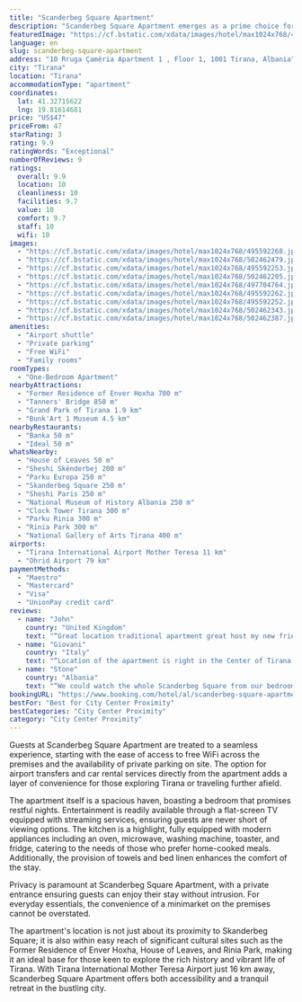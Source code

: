 ```yaml
---
title: "Scanderbeg Square Apartment"
description: "Scanderbeg Square Apartment emerges as a prime choice for travelers seeking the perfect blend of comfort and convenience in the heart of Tirana."
featuredImage: "https://cf.bstatic.com/xdata/images/hotel/max1024x768/495592268.jpg?k=a08be0bd5eb21a81ea917c7848e2e2e4c986d6ca3878fffc455f092d80c75606&o=&hp=1"
language: en
slug: scanderbeg-square-apartment
address: "10 Rruga Çamëria Apartment 1 , Floor 1, 1001 Tirana, Albania"
city: "Tirana"
location: "Tirana"
accommodationType: "apartment"
coordinates:
  lat: 41.32715622
  lng: 19.81614681
price: "US$47"
priceFrom: 47
starRating: 3
rating: 9.9
ratingWords: "Exceptional"
numberOfReviews: 9
ratings:
  overall: 9.9
  location: 10
  cleanliness: 10
  facilities: 9.7
  value: 10
  comfort: 9.7
  staff: 10
  wifi: 10
images:
  - "https://cf.bstatic.com/xdata/images/hotel/max1024x768/495592268.jpg?k=a08be0bd5eb21a81ea917c7848e2e2e4c986d6ca3878fffc455f092d80c75606&o=&hp=1"
  - "https://cf.bstatic.com/xdata/images/hotel/max1024x768/502462479.jpg?k=c2567913cfa46697c39dc553390d7008819a0e03a41b69728f3cbbc4973441d1&o=&hp=1"
  - "https://cf.bstatic.com/xdata/images/hotel/max1024x768/495592253.jpg?k=f89d45b50800c7649fc4a49388fa97121659aaf6aa5089afcc7bf3bf473cf941&o=&hp=1"
  - "https://cf.bstatic.com/xdata/images/hotel/max1024x768/502462205.jpg?k=d157f8d16c4ef0a8e7d6dbc8967ec54956c0ec69a280428cb4a14b754222d0ff&o=&hp=1"
  - "https://cf.bstatic.com/xdata/images/hotel/max1024x768/497704764.jpg?k=f53e6b20806a5ce9c9322ef481ff5f1beba5afb5fc6e68138460ab1575cae6f0&o=&hp=1"
  - "https://cf.bstatic.com/xdata/images/hotel/max1024x768/495592262.jpg?k=8a6ab646576e1b11d36cc1611e48da815eda7bcc4b3a959a9cc25c3871be3516&o=&hp=1"
  - "https://cf.bstatic.com/xdata/images/hotel/max1024x768/495592252.jpg?k=ef8a5248a403fe205b620680272413318af1f571aec5d7df8df552b1449e40ea&o=&hp=1"
  - "https://cf.bstatic.com/xdata/images/hotel/max1024x768/502462343.jpg?k=25544632bf5b837daead78df460c3c2ab773117f446314dc1032a789f29a2a87&o=&hp=1"
  - "https://cf.bstatic.com/xdata/images/hotel/max1024x768/502462387.jpg?k=ea5de2e634b9ab1af33945b878fa42e8734faa589ffb3cc4d4353842a29cd59e&o=&hp=1"
amenities:
  - "Airport shuttle"
  - "Private parking"
  - "Free WiFi"
  - "Family rooms"
roomTypes:
  - "One-Bedroom Apartment"
nearbyAttractions:
  - "Former Residence of Enver Hoxha 700 m"
  - "Tanners' Bridge 850 m"
  - "Grand Park of Tirana 1.9 km"
  - "Bunk'Art 1 Museum 4.5 km"
nearbyRestaurants:
  - "Banka 50 m"
  - "Ideal 50 m"
whatsNearby:
  - "House of Leaves 50 m"
  - "Sheshi Skënderbej 200 m"
  - "Parku Europa 250 m"
  - "Skanderbeg Square 250 m"
  - "Sheshi Paris 250 m"
  - "National Museum of History Albania 250 m"
  - "Clock Tower Tirana 300 m"
  - "Parku Rinia 300 m"
  - "Rinia Park 300 m"
  - "National Gallery of Arts Tirana 400 m"
airports:
  - "Tirana International Airport Mother Teresa 11 km"
  - "Ohrid Airport 79 km"
paymentMethods:
  - "Maestro"
  - "Mastercard"
  - "Visa"
  - "UnionPay credit card"
reviews:
  - name: "John"
    country: "United Kingdom"
    text: "“Great location traditional apartment great host my new friend Artur absolutely 10/10 for eveything”"
  - name: "Giovani"
    country: "Italy"
    text: "“Location of the apartment is right in the Center of Tirana and It was easy to go anywhere you like. Host was correct .”"
  - name: "Stone"
    country: "Albania"
    text: "“We could watch the whole Scanderbeg Square from our bedroom window . Super central and clean place”"
bookingURL: "https://www.booking.com/hotel/al/scanderbeg-square-apartment.en-gb.html?aid=8035640"
bestFor: "Best for City Center Proximity"
bestCategories: "City Center Proximity"
category: "City Center Proximity"
---
```


Guests at Scanderbeg Square Apartment are treated to a seamless experience, starting with the ease of access to free WiFi across the premises and the availability of private parking on site. The option for airport transfers and car rental services directly from the apartment adds a layer of convenience for those exploring Tirana or traveling further afield.

The apartment itself is a spacious haven, boasting a bedroom that promises restful nights. Entertainment is readily available through a flat-screen TV equipped with streaming services, ensuring guests are never short of viewing options. The kitchen is a highlight, fully equipped with modern appliances including an oven, microwave, washing machine, toaster, and fridge, catering to the needs of those who prefer home-cooked meals. Additionally, the provision of towels and bed linen enhances the comfort of the stay.

Privacy is paramount at Scanderbeg Square Apartment, with a private entrance ensuring guests can enjoy their stay without intrusion. For everyday essentials, the convenience of a minimarket on the premises cannot be overstated.

The apartment's location is not just about its proximity to Skanderbeg Square; it is also within easy reach of significant cultural sites such as the Former Residence of Enver Hoxha, House of Leaves, and Rinia Park, making it an ideal base for those keen to explore the rich history and vibrant life of Tirana. With Tirana International Mother Teresa Airport just 16 km away, Scanderbeg Square Apartment offers both accessibility and a tranquil retreat in the bustling city.